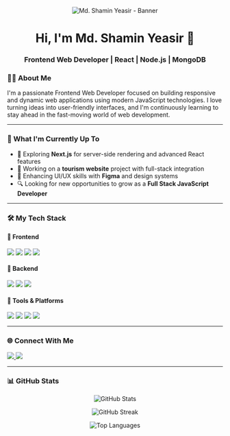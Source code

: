 <!-- Banner Image -->
<p align="center">
  <img src="https://your-banner-image-url.com/banner.png" alt="Md. Shamin Yeasir - Banner" />
</p>

<!-- Name & Designation -->
<h1 align="center">Hi, I'm Md. Shamin Yeasir 👋</h1>
<h3 align="center">Frontend Web Developer | React | Node.js | MongoDB</h3>

<!-- About Me -->
### 👨‍💻 About Me

I'm a passionate Frontend Web Developer focused on building responsive and dynamic web applications using modern JavaScript technologies. I love turning ideas into user-friendly interfaces, and I'm continuously learning to stay ahead in the fast-moving world of web development.

---

### 🚀 What I'm Currently Up To

- 🌱 Exploring **Next.js** for server-side rendering and advanced React features
- 💼 Working on a **tourism website** project with full-stack integration
- 📖 Enhancing UI/UX skills with **Figma** and design systems
- 🔍 Looking for new opportunities to grow as a **Full Stack JavaScript Developer**

---

### 🛠️ My Tech Stack

#### 🧩 Frontend
<p>
  <img src="https://img.shields.io/badge/React-61DAFB?logo=react&logoColor=white&style=for-the-badge" />
  <img src="https://img.shields.io/badge/HTML5-E34F26?logo=html5&logoColor=white&style=for-the-badge" />
  <img src="https://img.shields.io/badge/CSS3-1572B6?logo=css3&logoColor=white&style=for-the-badge" />
  <img src="https://img.shields.io/badge/Tailwind_CSS-38B2AC?logo=tailwind-css&logoColor=white&style=for-the-badge" />
</p>

#### 🧩 Backend
<p>
  <img src="https://img.shields.io/badge/Node.js-339933?logo=node.js&logoColor=white&style=for-the-badge" />
  <img src="https://img.shields.io/badge/Express.js-000000?logo=express&logoColor=white&style=for-the-badge" />
  <img src="https://img.shields.io/badge/MongoDB-47A248?logo=mongodb&logoColor=white&style=for-the-badge" />
</p>

#### 🧰 Tools & Platforms
<p>
  <img src="https://img.shields.io/badge/Git-F05032?logo=git&logoColor=white&style=for-the-badge" />
  <img src="https://img.shields.io/badge/GitHub-181717?logo=github&logoColor=white&style=for-the-badge" />
  <img src="https://img.shields.io/badge/VS_Code-007ACC?logo=visual-studio-code&logoColor=white&style=for-the-badge" />
  <img src="https://img.shields.io/badge/Postman-FF6C37?logo=postman&logoColor=white&style=for-the-badge" />
</p>

---

### 🌐 Connect With Me

<p>
  <a href="https://www.linkedin.com/in/shaminyeasir" target="_blank">
    <img src="https://img.shields.io/badge/LinkedIn-0077B5?logo=linkedin&logoColor=white&style=for-the-badge" />
  </a>
  <a href="https://github.com/shaminyeasir" target="_blank">
    <img src="https://img.shields.io/badge/GitHub-181717?logo=github&logoColor=white&style=for-the-badge" />
  </a>
</p>

---

### 📊 GitHub Stats

<p align="center">
  <img src="https://github-readme-stats.vercel.app/api?username=shaminyeasir&show_icons=true&theme=tokyonight" alt="GitHub Stats" />
</p>

<p align="center">
  <img src="https://github-readme-streak-stats.herokuapp.com?user=shaminyeasir&theme=tokyonight" alt="GitHub Streak" />
</p>

<p align="center">
  <img src="https://github-readme-stats.vercel.app/api/top-langs/?username=shaminyeasir&layout=compact&theme=tokyonight" alt="Top Languages" />
</p>
